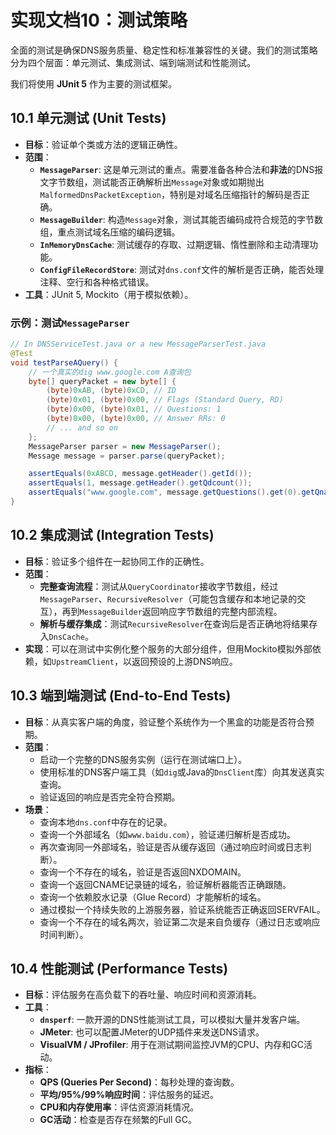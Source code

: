 # 实现文档10：测试策略

全面的测试是确保DNS服务质量、稳定性和标准兼容性的关键。我们的测试策略分为四个层面：单元测试、集成测试、端到端测试和性能测试。

我们将使用 **JUnit 5** 作为主要的测试框架。

## 10.1 单元测试 (Unit Tests)

-   **目标**：验证单个类或方法的逻辑正确性。
-   **范围**：
    -   **`MessageParser`**: 这是单元测试的重点。需要准备各种合法和**非法**的DNS报文字节数组，测试能否正确解析出`Message`对象或如期抛出`MalformedDnsPacketException`，特别是对域名压缩指针的解码是否正确。
    -   **`MessageBuilder`**: 构造`Message`对象，测试其能否编码成符合规范的字节数组，重点测试域名压缩的编码逻辑。
    -   **`InMemoryDnsCache`**: 测试缓存的存取、过期逻辑、惰性删除和主动清理功能。
    -   **`ConfigFileRecordStore`**: 测试对`dns.conf`文件的解析是否正确，能否处理注释、空行和各种格式错误。
-   **工具**：JUnit 5, Mockito（用于模拟依赖）。

### 示例：测试`MessageParser`
```java
// In DNSServiceTest.java or a new MessageParserTest.java
@Test
void testParseAQuery() {
    // 一个真实的dig www.google.com A查询包
    byte[] queryPacket = new byte[] {
        (byte)0xAB, (byte)0xCD, // ID
        (byte)0x01, (byte)0x00, // Flags (Standard Query, RD)
        (byte)0x00, (byte)0x01, // Questions: 1
        (byte)0x00, (byte)0x00, // Answer RRs: 0
        // ... and so on
    };
    MessageParser parser = new MessageParser();
    Message message = parser.parse(queryPacket);

    assertEquals(0xABCD, message.getHeader().getId());
    assertEquals(1, message.getHeader().getQdcount());
    assertEquals("www.google.com", message.getQuestions().get(0).getQname());
}
```

## 10.2 集成测试 (Integration Tests)

-   **目标**：验证多个组件在一起协同工作的正确性。
-   **范围**：
    -   **完整查询流程**：测试从`QueryCoordinator`接收字节数组，经过`MessageParser`、`RecursiveResolver`（可能包含缓存和本地记录的交互），再到`MessageBuilder`返回响应字节数组的完整内部流程。
    -   **解析与缓存集成**：测试`RecursiveResolver`在查询后是否正确地将结果存入`DnsCache`。
-   **实现**：可以在测试中实例化整个服务的大部分组件，但用Mockito模拟外部依赖，如`UpstreamClient`，以返回预设的上游DNS响应。

## 10.3 端到端测试 (End-to-End Tests)

-   **目标**：从真实客户端的角度，验证整个系统作为一个黑盒的功能是否符合预期。
-   **范围**：
    -   启动一个完整的DNS服务实例（运行在测试端口上）。
    -   使用标准的DNS客户端工具（如`dig`或Java的`DnsClient`库）向其发送真实查询。
    -   验证返回的响应是否完全符合预期。
-   **场景**：
    -   查询本地`dns.conf`中存在的记录。
    -   查询一个外部域名（如`www.baidu.com`），验证递归解析是否成功。
    -   再次查询同一外部域名，验证是否从缓存返回（通过响应时间或日志判断）。
    -   查询一个不存在的域名，验证是否返回NXDOMAIN。
    -   查询一个返回CNAME记录链的域名，验证解析器能否正确跟随。
    -   查询一个依赖胶水记录（Glue Record）才能解析的域名。
    -   通过模拟一个持续失败的上游服务器，验证系统能否正确返回SERVFAIL。
    -   查询一个不存在的域名两次，验证第二次是来自负缓存（通过日志或响应时间判断）。

## 10.4 性能测试 (Performance Tests)

-   **目标**：评估服务在高负载下的吞吐量、响应时间和资源消耗。
-   **工具**：
    -   **`dnsperf`**: 一款开源的DNS性能测试工具，可以模拟大量并发客户端。
    -   **JMeter**: 也可以配置JMeter的UDP插件来发送DNS请求。
    -   **VisualVM / JProfiler**: 用于在测试期间监控JVM的CPU、内存和GC活动。
-   **指标**：
    -   **QPS (Queries Per Second)**：每秒处理的查询数。
    -   **平均/95%/99%响应时间**：评估服务的延迟。
    -   **CPU和内存使用率**：评估资源消耗情况。
    -   **GC活动**：检查是否存在频繁的Full GC。 